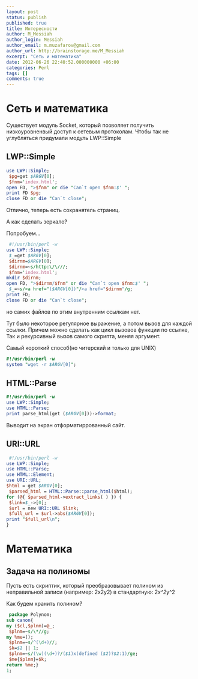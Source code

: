 ```yaml
---
layout: post
status: publish
published: true
title: Интересности
author: M_Messiah
author_login: Messiah
author_email: m.muzafarov@gmail.com
author_url: http://brainstorage.me/M_Messiah
excerpt: "Сеть и математика"
date: 2012-06-26 22:40:52.000000000 +06:00
categories: Perl
tags: []
comments: true
---
```


# Сеть и математика #


Существует модуль Socket, который позволяет получить низкоуровненвый доступ к сетевым протоколам.
Чтобы так не углубляться придумали модуль LWP::Simple
## LWP::Simple ##

```perl
use LWP::Simple;
 $pg=get $ARGV[0];
 $fnm='index.html';
open FD, ">$fnm" or die "Can`t open $fnm:$' ";
print FD $pg;
close FD or die "Can`t close";
```

Отлично, теперь есть сохранятель страниц.

А как сделать зеркало?

Попробуем...

```perl
 #!/usr/bin/perl -w
use LWP::Simple;
 $_=get $ARGV[0];
 $dirnm=$ARGV[0];
 $dirnm=~s/http:\/\///;
 $fnm='index.html';
mkdir $dirnm;
open FD, ">$dirnm/$fnm" or die "Can`t open $fnm:$' ";
 $_=~s/<a href="($ARGV[0])"/<a href="$dirnm"/g;
print FD;
close FD or die "Can`t close";
```

но самих файлов по этим внутренним ссылкам нет.

Тут было некоторое регулярное выражение, а потом вызов для каждой ссылки.
Причем можно сделать как цикл вызовов функции по ссылке,
Так и рекурсивный вызов самого скрипта, меняя аргумент.

Самый короткий способ(но читерский и только для UNIX)

```perl
#!/usr/bin/perl -w
system "wget -r $ARGV[0]";
```

## HTML::Parse ##

```perl
#!/usr/bin/perl -w
use LWP::Simple;
use HTML::Parse;
print parse_html(get ($ARGV[0]))->format;
```

Выводит на экран отформатиррованный сайт.
## URI::URL ##

```perl
 #!/usr/bin/perl -w
use LWP::Simple;
use HTML::Parse;
use HTML::Element;
use URI::URL;
$html = get $ARGV[0];
 $parsed_html = HTML::Parse::parse_html($html);
for (@{ $parsed_html->extract_links( ) }) {
 $link=$_->[0];
 $url = new URI::URL $link;
 $full_url = $url->abs($ARGV[0]);
print "$full_url\n";
}
```

# Математика #
## Задача на полиномы ##
Пусть есть скриптик, который преобразовывает полином из неправильной записи (например: 2x2y2) в стандартную: 2*x^2*y^2

Как будем хранить полином?

```perl
 package Polynom;
sub canon{
my ($cl,$plnm)=@_;
 $plnm=~s/\*//g;
my %me=();
 $plnm=~s/^(\d+)//;
 $k=$1 || 1;
 $plnm=~s/(\w)(\d+)?/($1)x(defined ($2)?$2:1)/ge;
 $me{$plnm}=$k;
return %me;}
1;
```



